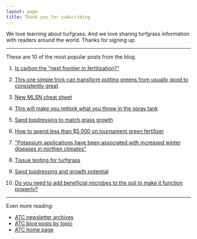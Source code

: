 ```yaml
---
layout: page
title: Thank you for subscribing
---
```


We love learning about turfgrass. And we love sharing turfgrass information with readers around the world. Thanks for signing up.

---

These are 10 of the most popular posts from the blog.

1. [Is carbon the "next frontier in fertilization?"](https://www.asianturfgrass.com/2018-05-31-is-carbon-the-next-frontier-in-fertilization/)

2. [This one simple trick can transform putting greens from usually good to consistently great](https://www.asianturfgrass.com/2019-06-25-one-simple-trick-better-greens/)

3. [New MLSN cheat sheet](https://www.asianturfgrass.com/2018-02-03-new-mlsn-cheat-sheet/)

4. [This will make you rethink what you throw in the spray tank](https://www.asianturfgrass.com/2017-07-06-rethink-throw-spray-tank-si/)

5. [Sand topdressing to match grass growth](https://www.asianturfgrass.com/2017-08-20-topdress-and-growth-potential/)

6. [How to spend less than $5,000 on tournament green fertilizer](https://www.asianturfgrass.com/2017-08-23-how-to-spend-5000-tournament-green-fertilizer/)

7. ["Potassium applications have been associated with increased winter diseases in northen climates"](https://www.asianturfgrass.com/2017-09-27-potassium-affects-microdochium-bentgrass/)

8. [Tissue testing for turfgrass](https://www.asianturfgrass.com/2017-08-09-not-tissue-test-3-reasons/)

9. [Sand topdressing and growth potential](https://www.asianturfgrass.com/2017-09-03-topdressing-gp-metric/)

10. [Do you need to add beneficial microbes to the soil to make it function properly?](https://www.asianturfgrass.com/2019-02-18-zuberer-beneficial-microbes/)

---

Even more reading:

* [ATC newsletter archives](https://www.asianturfgrass.com/archive/)
* [ATC blog posts by topic](https://www.asianturfgrass.com/archive/)
* [ATC home page](https://www.asianturfgrass.com/)
